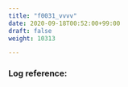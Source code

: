 ```yaml
---
title: "f0031_vvvv"
date: 2020-09-18T00:52:00+99:00
draft: false
weight: 10313

---
```


### Log reference: <no value>

```
